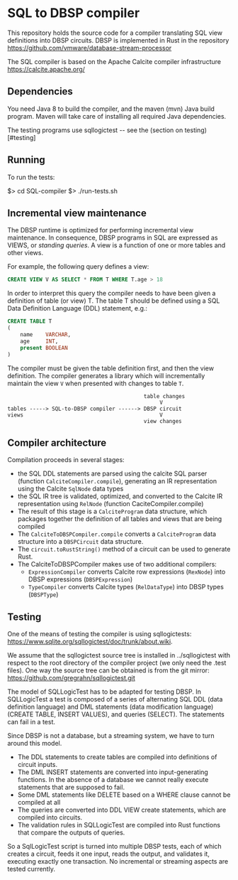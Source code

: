 # SQL to DBSP compiler

This repository holds the source code for a compiler translating SQL view definitions into DBSP circuits.
DBSP is implemented in Rust in the repository
https://github.com/vmware/database-stream-processor

The SQL compiler is based on the Apache Calcite compiler infrastructure https://calcite.apache.org/

## Dependencies

You need Java 8 to build the compiler, and the maven (mvn) Java build program.
Maven will take care of installing all required Java dependencies.

The testing programs use sqllogictest -- see the (section on testing)[#testing]

## Running

To run the tests:

$> cd SQL-compiler
$> ./run-tests.sh

## Incremental view maintenance

The DBSP runtime is optimized for performing incremental view maintenance.  In consequence,
DBSP programs in SQL are expressed as VIEWS, or *standing queries*.  A view is a function
of one or more tables and other views.

For example, the following query defines a view:

```SQL
CREATE VIEW V AS SELECT * FROM T WHERE T.age > 18
```

In order to interpret this query the compiler needs to have been given
a definition of table (or view) T.  The table T should be defined
using a SQL Data Definition Language (DDL) statement, e.g.:

```SQL
CREATE TABLE T
(
    name    VARCHAR,
    age     INT,
    present BOOLEAN
)
```

The compiler must be given the table definition first, and then the
view definition.  The compiler generates a library which will
incrementally maintain the view `V` when presented with changes to
table `T`.

```
                                           table changes
                                                V
tables -----> SQL-to-DBSP compiler ------> DBSP circuit
views                                           V
                                           view changes
```

## Compiler architecture

Compilation proceeds in several stages:

- the SQL DDL statements are parsed using the calcite SQL parser (function `CalciteCompiler.compile`),
  generating an IR representation using the Calcite `SqlNode` data types
- the SQL IR tree is validated, optimized, and converted to the Calcite IR representation using `RelNode`
  (function CaciteCompiler.compile)
- The result of this stage is a `CalciteProgram` data structure, which packages together the definition
  of all tables and views that are being compiled
- The `CalciteToDBSPCompiler.compile` converts a `CalciteProgram` data structure into a `DBSPCircuit`
  data structure.
- The `circuit.toRustString()` method of a circuit can be used to generate Rust.
- The CalciteToDBSPCompiler makes use of two additional compilers:
  - `ExpressionCompiler` converts Calcite row expressions (`RexNode`) into DBSP expressions (`DBSPExpression`)
  - `TypeCompiler` converts Calcite types (`RelDataType`) into DBSP types (`DBSPType`)

## Testing

One of the means of testing the compiler is using sqllogictests:
https://www.sqlite.org/sqllogictest/doc/trunk/about.wiki.

We assume that the sqllogictest source tree is installed in ../sqllogictest
with respect to the root directory of the compiler project
(we only need the .test files).  One way the source tree can be obtained
is from the git mirror: https://github.com/gregrahn/sqllogictest.git

The model of SQLLogicTest has to be adapted for testing DBSP.
In SQLLogicTest a test is composed of a series of alternating SQL
DDL (data definition language) and DML statements (data modification language)
(CREATE TABLE, INSERT VALUES), and queries (SELECT).
The statements can fail in a test.

Since DBSP is not a database, but a streaming system, we have to turn around
this model.
* The DDL statements to create tables are compiled into definitions of
circuit inputs.
* The DML INSERT statements are converted into input-generating functions.
  In the absence of a database we cannot really execute statements that
  are supposed to fail.
* Some DML statements like DELETE based on a WHERE clause cannot be compiled at all
* The queries are converted into DDL VIEW create statements, which are
compiled into circuits.
* The validation rules in SQLLogicTest are compiled into Rust functions that compare
the outputs of queries.

So a SqlLogicTest script is turned into multiple DBSP tests, each of which creates
a circuit, feeds it one input, reads the output, and validates it, executing exactly
one transaction.  No incremental or streaming aspects are tested currently.
